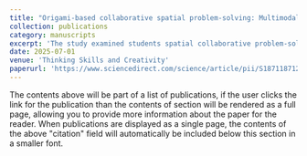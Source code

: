 ```yaml
---
title: "Origami-based collaborative spatial problem-solving: Multimodal observational study"
collection: publications
category: manuscripts
excerpt: 'The study examined students spatial collaborative problem-solving behaviors when engaging in a design task dependent on spatial reasoning by applying Epistemic Network Analysis and sequential pattern mining techniques.'
date: 2025-07-01
venue: 'Thinking Skills and Creativity'
paperurl: 'https://www.sciencedirect.com/science/article/pii/S1871187125001695'
---
```

The contents above will be part of a list of publications, if the user clicks the link for the publication than the contents of section will be rendered as a full page, allowing you to provide more information about the paper for the reader. When publications are displayed as a single page, the contents of the above "citation" field will automatically be included below this section in a smaller font.
